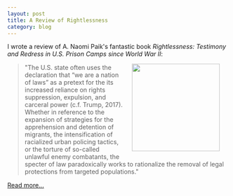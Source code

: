 ```yaml
---
layout: post
title: A Review of Rightlessness
category: blog
---
```


I wrote a review of A. Naomi Paik's fantastic book *Rightlessness: Testimony and Redress in U.S. Prison Camps since World War II*:

<a href="https://www.uncpress.org/book/9781469626314/rightlessness/"><img src="https://images-na.ssl-images-amazon.com/images/I/51YX0gjcDyL.jpg" width="200" align="right" style="MARGIN: 20px; margin-top: 0px;"/></a>

>"The U.S. state often uses the declaration that “we are a nation of laws” as a pretext for the its increased reliance on rights suppression, expulsion, and carceral power (c.f. Trump, 2017). Whether in reference to the expansion of strategies for the apprehension and detention of migrants, the intensification of racialized urban policing tactics, or the torture of so-called unlawful enemy combatants, the specter of law paradoxically works to rationalize the removal of legal protections from targeted populations."

[Read more...](http://societyandspace.org/2017/12/12/rightlessness-testimony-and-redress-in-u-s-prison-camps-since-world-war-ii-by-a-naomi-paik/)
